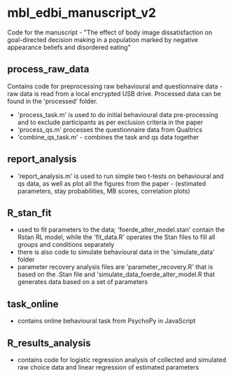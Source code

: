 # mbl_edbi_manuscript_v2
 Code for the manuscript - "The effect of body image dissatisfaction on goal-directed decision making in a population marked by negative appearance beliefs and disordered eating"
 
 ## process_raw_data
 Contains code for preprocessing raw behavioural and questionnaire data - raw data is read from a local encrypted USB drive. Processed data can be found in the 'processed' folder.

- 'process_task.m' is used to do initial behavioural data pre-processing and to exclude participants as per exclusion criteria in the paper 
- 'process_qs.m' processes the questionnaire data from Qualtrics
- 'combine_qs_task.m' - combines the task and qs data together
 
 ## report_analysis
- 'report_analysis.m' is used to run simple two t-tests on behavioural and qs data, as well as plot all the figures from the paper - (estimated parameters, stay probabilities, MB scores, correlation plots)
 
 ## R_stan_fit
- used to fit parameters to the data; 'foerde_alter_model.stan' contain the Rstan RL model, while the 'fit_data.R' operates the Stan files to fill all groups and conditions separately
- there is also code to simulate behavioural data in the 'simulate_data' folder
- parameter recovery analysis files are 'parameter_recovery.R' that is based on the .Stan file and 'simulate_data_foerde_alter_model.R that generates data based on a set of parameters
 
 ## task_online
- contains online behavioural task from PsychoPy in JavaScript 

 ## R_results_analysis
- contains code for logistic regression analysis of collected and simulated raw choice data and linear regression of estimated parameters
  
